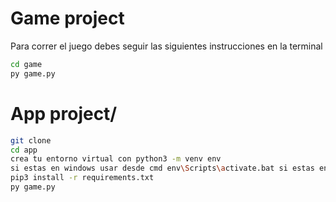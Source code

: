 # Game project

Para correr el juego debes seguir las siguientes instrucciones en la terminal

```sh
cd game
py game.py
```
# App project/

```sh
git clone
cd app
crea tu entorno virtual con python3 -m venv env
si estas en windows usar desde cmd env\Scripts\activate.bat si estas en mac usar source env/bin/activate
pip3 install -r requirements.txt
py game.py
```